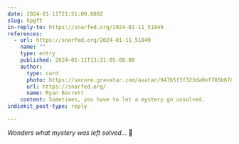 ```yaml
---
date: 2024-01-11T21:51:00.000Z
slug: hpgft
in-reply-to: https://snarfed.org/2024-01-11_51849
references:
  - url: https://snarfed.org/2024-01-11_51849
    name: ""
    type: entry
    published: 2024-01-11T13:21:05-08:00
    author:
      type: card
      photo: https://secure.gravatar.com/avatar/947b5f3f323da0ef785b6f02d9c265d6?s=96&d=blank&r=g
      url: https://snarfed.org/
      name: Ryan Barrett
    content: Sometimes, you have to let a mystery go unsolved.
indiekit_post-type: reply

---
```


_Wonders what mystery was left solved..._ 🤔

